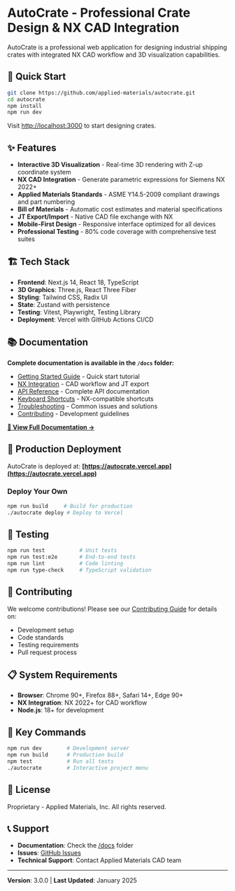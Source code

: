 # AutoCrate - Professional Crate Design & NX CAD Integration

AutoCrate is a professional web application for designing industrial shipping crates with integrated NX CAD workflow and 3D visualization capabilities.

## 🚀 Quick Start

```bash
git clone https://github.com/applied-materials/autocrate.git
cd autocrate
npm install
npm run dev
```

Visit [http://localhost:3000](http://localhost:3000) to start designing crates.

## ✨ Features

- **Interactive 3D Visualization** - Real-time 3D rendering with Z-up coordinate system
- **NX CAD Integration** - Generate parametric expressions for Siemens NX 2022+
- **Applied Materials Standards** - ASME Y14.5-2009 compliant drawings and part numbering
- **Bill of Materials** - Automatic cost estimates and material specifications
- **JT Export/Import** - Native CAD file exchange with NX
- **Mobile-First Design** - Responsive interface optimized for all devices
- **Professional Testing** - 80% code coverage with comprehensive test suites

## 🏗️ Tech Stack

- **Frontend**: Next.js 14, React 18, TypeScript
- **3D Graphics**: Three.js, React Three Fiber
- **Styling**: Tailwind CSS, Radix UI
- **State**: Zustand with persistence
- **Testing**: Vitest, Playwright, Testing Library
- **Deployment**: Vercel with GitHub Actions CI/CD

## 📚 Documentation

**Complete documentation is available in the `/docs` folder:**

- [Getting Started Guide](./docs/getting-started.md) - Quick start tutorial
- [NX Integration](./docs/nx-integration.md) - CAD workflow and JT export
- [API Reference](./docs/api-reference.md) - Complete API documentation
- [Keyboard Shortcuts](./docs/keyboard-shortcuts.md) - NX-compatible shortcuts
- [Troubleshooting](./docs/troubleshooting.md) - Common issues and solutions
- [Contributing](./docs/contributing.md) - Development guidelines

**[📖 View Full Documentation →](./docs/)**

## 🚀 Production Deployment

AutoCrate is deployed at: **[https://autocrate.vercel.app](https://autocrate.vercel.app)**

### Deploy Your Own

```bash
npm run build     # Build for production
./autocrate deploy # Deploy to Vercel
```

## 🧪 Testing

```bash
npm run test           # Unit tests
npm run test:e2e       # End-to-end tests  
npm run lint           # Code linting
npm run type-check     # TypeScript validation
```

## 🤝 Contributing

We welcome contributions! Please see our [Contributing Guide](./docs/contributing.md) for details on:

- Development setup
- Code standards
- Testing requirements
- Pull request process

## 📋 System Requirements

- **Browser**: Chrome 90+, Firefox 88+, Safari 14+, Edge 90+
- **NX Integration**: NX 2022+ for CAD workflow
- **Node.js**: 18+ for development

## 🔧 Key Commands

```bash
npm run dev        # Development server
npm run build      # Production build
npm test           # Run all tests
./autocrate        # Interactive project menu
```

## 📝 License

Proprietary - Applied Materials, Inc. All rights reserved.

## 📞 Support

- **Documentation**: Check the [/docs](./docs/) folder
- **Issues**: [GitHub Issues](https://github.com/applied-materials/autocrate/issues)
- **Technical Support**: Contact Applied Materials CAD team

---

**Version**: 3.0.0 | **Last Updated**: January 2025